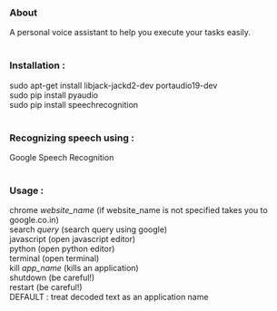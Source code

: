 <h3>About</h3>
A personal voice assistant to help you execute your tasks easily.<br>
<br>
<h3>Installation :</h3>
sudo apt-get install libjack-jackd2-dev portaudio19-dev<br>
sudo pip install pyaudio<br>
sudo pip install speechrecognition<br>
<br>
<h3>Recognizing speech using :</h3>
Google Speech Recognition<br>
<br>
<h3>Usage :</h3>
chrome <i>website_name</i> (if website_name is not specified takes you to google.co.in)<br>
search <i>query</i> (search query using google)<br>
javascript (open javascript editor)<br>
python (open python editor)<br>
terminal (open terminal)<br>
kill <i>app_name</i> (kills an application)<br>
shutdown (be careful!)<br>
restart (be careful!)<br>
DEFAULT : treat decoded text as an application name<br>
